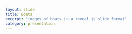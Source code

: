 ```yaml
---
layout: slide
title: Boats
excerpt: "images of boats in a reveal.js slide format"
category: presentation
---
```

<section data-markdown>
	<script type="text/template">
		## Pictures of boats
	</script>
</section>
